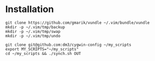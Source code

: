 # Installation

    git clone https://github.com/gmarik/vundle ~/.vim/bundle/vundle
    mkdir -p ~/.vim/tmp/backup
    mkdir -p ~/.vim/tmp/swap
    mkdir -p ~/.vim/tmp/undo

    git clone git@github.com:dm3/cygwin-config ~/my_scripts
    export MY_SCRIPTS="~/my_scripts"
    cd ~/my_scripts && ./synch.sh OUT

